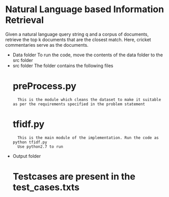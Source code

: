 # Natural Language based Information Retrieval
Given a natural language query string q and a corpus of documents, retrieve the top k documents that are the closest match. Here, cricket commentaries serve as the documents.
* Data folder
To run the code, move the contents of the data folder to the src folder
* src folder
The folder contains the following files
	# preProcess.py
		This is the module which cleans the dataset to make it suitable as per the requirements specified in the problem statement
	# tfidf.py
		This is the main module of the implementation. Run the code as python tfidf.py
		Use python2.7 to run
* Output folder
	# Testcases are present in the test_cases.txts
